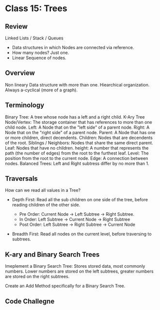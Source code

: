 # Class 15: Trees

## Review

Linked Lists / Stack / Queues

- Data structures in which Nodes are connected via reference.
- How many nodes? Just one.
- Linear Sequence of nodes.

## Overview

Non lineary Data structure with more than one. Hiearchical organization. Always a-cyclical (more of a graph).

## Terminology

Binary Tree: A tree whose node has a left and a right child.
K-Ary Tree
Node/Vertex: The storage container that has references to more than one child node.
Left: A Node that on the "left side" of a parent node.
Right: A Node that on the "right side" of a parent node.
Parent: A Node that has one or more children, direct decendents.
Children: Nodes that are decendents of the root.
Siblings / Neighbors: Nodes that share the same direct parent.
Leaf: Nodes that have no children.
height:  A number that represents the path (the number of edges) from the root to the furthest leaf.
Level: The position from the root to the current node.
Edge: A connection between nodes.
Balanced Trees: Left and Right subtress differ by no more than 1.

## Traversals

How can we read all values in a Tree?

- Depth First: Read all the sub children on one side of the tree, before reading children of the other side.
  - Pre Order: Current Node -> Left Subtree -> Right Subtree.
  - In Order: Left Subtree -> Current Node -> Right Subtree
  - Post Order: Left Subtree -> Right Subtree -> Current Node

- Breadth First: Read all nodes on the current level, before traversing to subtrees.

## K-ary and Binary Search Trees

Imeplement a Binary Search Tree: Stores stored data, most commonly numbers. Lower numbers are stored on the left subtrees, greater numbers are stored on the right subtrees.

Create an Add Method specifically for a Binary Search Tree.

## Code Challegne

